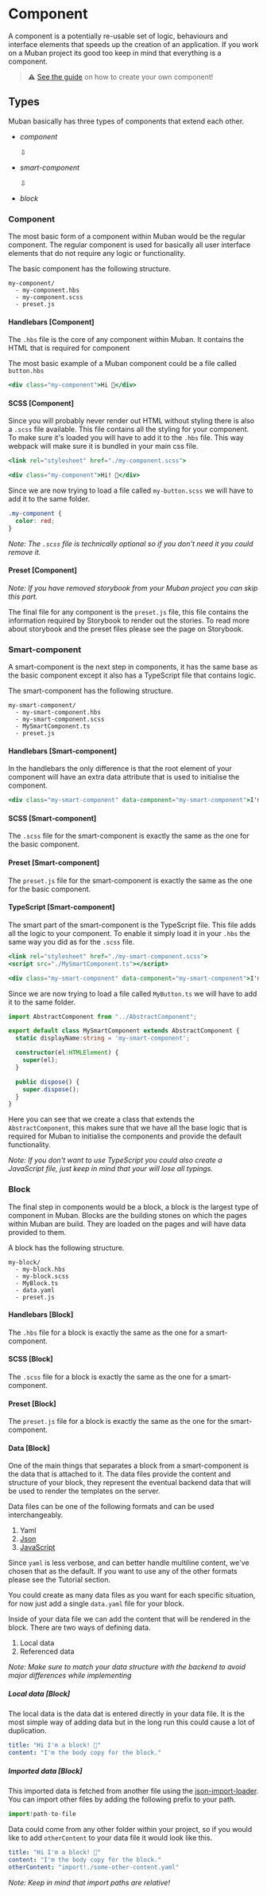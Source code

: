 # Component
A component is a potentially re-usable set of logic, behaviours and interface elements that speeds up the creation of an application. If you work on a Muban project its good too keep in mind that everything is a component.  

> ⚠️ [See the guide](./12-guides.md#Create-a-component) on how to create your own component! 

## Types

Muban basically has three types of components that extend each other.

- *component*

  ⇩

- *smart-component*

  ⇩

- *block*

### Component

The most basic form of a component within Muban would be the regular component. The regular component is used for basically all user interface elements that do not require any logic or functionality. 

The basic component has the following structure.

```
my-component/
  - my-component.hbs
  - my-component.scss
  - preset.js
```

#### Handlebars [Component]

The `.hbs` file is the core of any component within Muban. It contains the HTML that is required for component

The most basic example of a Muban component could be a file called `button.hbs` 

```handlebars
<div class="my-component">Hi 👋</div>
```

#### SCSS [Component]

Since you will probably never render out HTML without styling there is also a `.scss` file available. This file contains all the styling for your component. To make sure it's loaded you will have to add it to the `.hbs` file. This way webpack will make sure it is bundled in your main css file.

```handlebars
<link rel="stylesheet" href="./my-component.scss">

<div class="my-component">Hi! 👋</div>
```

Since we are now trying to load a file called `my-button.scss` we will have to add it to the same folder.

```scss
.my-component {
  color: red;
}
```

*Note: The `.scss` file is technically optional so if you don't need it you could remove it.*

#### Preset [Component]

*Note: If you have removed storybook from your Muban project you can skip this part.*

The final file for any component is the `preset.js` file, this file contains the information required by Storybook to render out the stories. To read more about storybook and the preset files please see the page on Storybook.

### Smart-component

A smart-component is the next step in components, it has the same base as the basic component except it also has a TypeScript file that contains logic.

The smart-component has the following structure.

```
my-smart-component/
  - my-smart-component.hbs
  - my-smart-component.scss
  - MySmartComponent.ts
  - preset.js
```

#### Handlebars [Smart-component]

In the handlebars the only difference is that the root element of your component will have an extra data attribute that is used to initialise the component.

```handlebars
<div class="my-smart-component" data-component="my-smart-component">I'm smart! 🤓</div>
```

#### SCSS [Smart-component]

The `.scss` file for the smart-component is exactly the same as the one for the basic component. 

#### Preset [Smart-component]

The `preset.js` file for the smart-component is exactly the same as the one for the basic component. 

#### TypeScript [Smart-component]

The smart part of the smart-component is the TypeScript file. This file adds all the logic to your component. To enable it simply load it in your `.hbs` the same way you did as for the `.scss` file.

```handlebars
<link rel="stylesheet" href="./my-smart-component.scss">
<script src="./MySmartComponent.ts"></script>

<div class="my-smart-component" data-component="my-smart-component">I'm smart! 🤓</div>
```

Since we are now trying to load a file called `MyButton.ts` we will have to add it to the same folder.

```typescript
import AbstractComponent from "../AbstractComponent";

export default class MySmartComponent extends AbstractComponent {
  static displayName:string = 'my-smart-component';

  constructor(el:HTMLElement) {
    super(el);
  }

  public dispose() {
    super.dispose();
  }
}
```

Here you can see that we create a class that extends the `AbstractComponent`, this makes sure that we have all the base logic that is required for Muban to initialise the components and provide the default functionality.  

*Note: If you don't want to use TypeScript you could also create a JavaScript file, just keep in mind that your will lose all typings.*

### Block

The final step in components would be a block, a block is the largest type of component in Muban. Blocks are the building stones on which the pages within Muban are build. They are loaded on the pages and will have data provided to them. 

A block has the following structure.

```
my-block/
  - my-block.hbs
  - my-block.scss
  - MyBlock.ts
  - data.yaml
  - preset.js
```

#### Handlebars [Block]

The `.hbs` file for a block is exactly the same as the one  for a smart-component.

#### SCSS [Block]

The `.scss` file for a block is exactly the same as the one  for a smart-component.

#### Preset [Block]

The `preset.js` file for a block is exactly the same as the one for the smart-component. 

#### Data [Block]

One of the main things that separates a block from a smart-component is the data that is attached to it. The data files provide the content and structure of your block, they represent the eventual backend data that will be used to render the templates on the server.

Data files can be one of the following formats and can be used interchangeably.

1. Yaml
2. [Json](./12-guides.md#Using-JSON-for-data-files)
3. [JavaScript](./12-guides.md#Using-JavaScript-for-data-files)

Since `yaml` is less verbose, and can better handle multiline content, we've chosen that as the default. If you want to use any of the other formats please see the Tutorial section.

You could create as many data files as you want for each specific situation, for now just add a single `data.yaml` file for your block. 

Inside of your data file we can add the content that will be rendered in the block. There are two ways of defining data. 

1. Local data
2. Referenced data

*Note: Make sure to match your data structure with the backend to avoid major differences while implementing*

##### Local data [Block]

The local data is the data dat is entered directly in your data file. It is the most simple way of adding data but in the long run this could cause a lot of duplication.

````yaml
title: "Hi I'm a block! 💪"
content: "I'm the body copy for the block."
````

##### Imported data [Block]

This imported data is fetched from another file using the [json-import-loader](https://www.npmjs.com/package/json-import-loader). You can import other files by adding the following prefix to your path.

```javascript
import!path-to-file
```

Data could come from any other folder within your project, so if you would like to add `otherContent` to your data file it would look like this.

```yaml
title: "Hi I'm a block! 💪"
content: "I'm the body copy for the block."
otherContent: "import!./some-other-content.yaml"
```

*Note: Keep in mind that import paths are relative!*